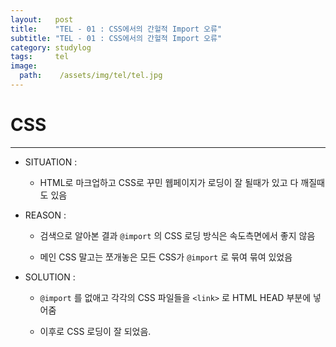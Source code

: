 ```yaml
---
layout:   post
title:    "TEL - 01 : CSS에서의 간헐적 Import 오류"
subtitle: "TEL - 01 : CSS에서의 간헐적 Import 오류"
category: studylog
tags:     tel
image:
  path:    /assets/img/tel/tel.jpg
---
```

<!-- more -->
# CSS  
---  

* SITUATION :  

  * HTML로 마크업하고 CSS로 꾸민 웹페이지가 로딩이 잘 될때가 있고 다 깨질때도 있음  

* REASON :  

  * 검색으로 알아본 결과 `@import` 의 CSS 로딩 방식은 속도측면에서 좋지 않음  

  * 메인 CSS 말고는 쪼개놓은 모든 CSS가 `@import` 로 묶여 묶여 있었음  

* SOLUTION :

  * `@import` 를 없애고 각각의 CSS 파일들을 `<link>` 로 HTML HEAD 부분에 넣어줌  

  * 이후로 CSS 로딩이 잘 되었음.